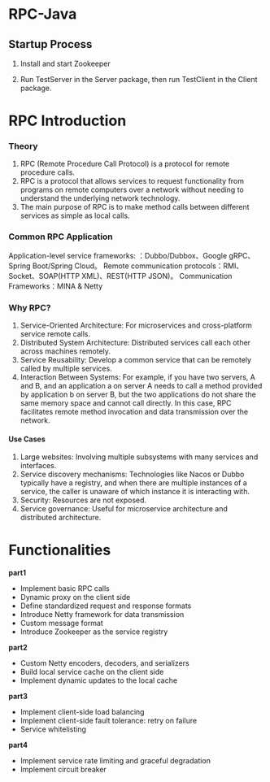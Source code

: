# RPC-Java

## Startup Process

1. Install and start Zookeeper

2. Run TestServer in the Server package, then run TestClient in the Client package.



# RPC Introduction

### Theory

1. RPC (Remote Procedure Call Protocol) is a protocol for remote procedure calls.
2. RPC is a protocol that allows services to request functionality from programs on remote computers over a network without needing to understand the underlying network technology.
3. The main purpose of RPC is to make method calls between different services as simple as local calls.




### Common RPC Application

Application-level service frameworks: ：Dubbo/Dubbox、Google gRPC、Spring Boot/Spring Cloud。
Remote communication protocols：RMI、Socket、SOAP(HTTP XML)、REST(HTTP JSON)。
Communication Frameworks：MINA & Netty



### Why RPC?

1. Service-Oriented Architecture: For microservices and cross-platform service remote calls.
2. Distributed System Architecture: Distributed services call each other across machines remotely.
3. Service Reusability: Develop a common service that can be remotely called by multiple services.
4. Interaction Between Systems: For example, if you have two servers, A and B, and an application a on server A needs to call a method provided by application b on server B, but the two applications do not share the same memory space and cannot call directly. In this case, RPC facilitates remote method invocation and data transmission over the network.

#### Use Cases

1. Large websites: Involving multiple subsystems with many services and interfaces.
2. Service discovery mechanisms: Technologies like Nacos or Dubbo typically have a registry, and when there are multiple instances of a service, the caller is unaware of which instance it is interacting with.
3. Security: Resources are not exposed.
4. Service governance: Useful for microservice architecture and distributed architecture.



# Functionalities

**part1**

- Implement basic RPC calls
- Dynamic proxy on the client side
- Define standardized request and response formats
- Introduce Netty framework for data transmission
- Custom message format
- Introduce Zookeeper as the service registry



**part2**

- Custom Netty encoders, decoders, and serializers
- Build local service cache on the client side
- Implement dynamic updates to the local cache

  


**part3**

- Implement client-side load balancing
- Implement client-side fault tolerance: retry on failure
- Service whitelisting




**part4**

- Implement service rate limiting and graceful degradation
- Implement circuit breaker


  

